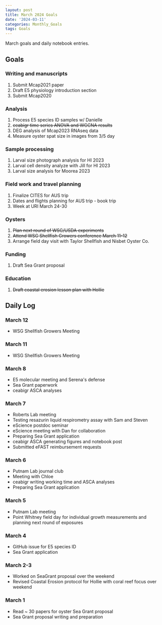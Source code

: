 ```yaml
---
layout: post
title: March 2024 Goals
date: '2024-03-11'
categories: Monthly_Goals
tags: Goals
---
```


March goals and daily notebook entries. 

## Goals  

### Writing and manuscripts 
              
1. Submit Mcap2021 paper
2. Draft E5 physiology introduction section 
3. Submit Mcap2020 

### Analysis

1. Process E5 species ID samples w/ Danielle
2. ~~ceabigr time series ANOVA and WGCNA results~~ 
3. DEG analysis of Mcap2023 RNAseq data 
4. Measure oyster spat size in images from 3/5 day 

### Sample processing

1. Larval size photograph analysis for HI 2023 
2. Larval cell density analyze with Jill for HI 2023
3. Larval size analysis for Moorea 2023

### Field work and travel planning

1. Finalize CITES for AUS trip  
2. Dates and flights planning for AUS trip - book trip 
3. Week at URI March 24-30

### Oysters 

1. ~~Plan next round of WSG/USDA experiments~~
2. ~~Attend WSG Shellfish Growers conference March 11-12~~
3. Arrange field day visit with Taylor Shellfish and Nisbet Oyster Co.

### Funding 

1. Draft Sea Grant proposal

### Education 

1. ~~Draft coastal erosion lesson plan with Hollie~~

## **Daily Log**   

### March 12

- WSG Shellfish Growers Meeting

### March 11

- WSG Shellfish Growers Meeting

### March 8

- E5 molecular meeting and Serena's defense 
- Sea Grant paperwork 
- ceabigr ASCA analyses 

### March 7

- Roberts Lab meeting
- Testing resazurin liquid respirometry assay with Sam and Steven
- eScience postdoc seminar
- eScience meeting with Dan for collaboration
- Preparing Sea Grant application
- ceabigr ASCA generating figures and notebook post
- Submitted eFAST reimbursement requests 

### March 6

- Putnam Lab journal club
- Meeting with Chloe
- ceabigr writing working time and ASCA analyses 
- Preparing Sea Grant application

### March 5

- Putnam Lab meeting
- Point Whitney field day for individual growth measurements and planning next round of exposures 

### March 4

- GitHub issue for E5 species ID
- Sea Grant application 

### March 2-3

- Worked on SeaGrant proposal over the weekend
- Revised Coastal Erosion protocol for Hollie with coral reef focus over weekend 

### March 1

- Read ~ 30 papers for oyster Sea Grant proposal
- Sea Grant proposal writing and preparation 

